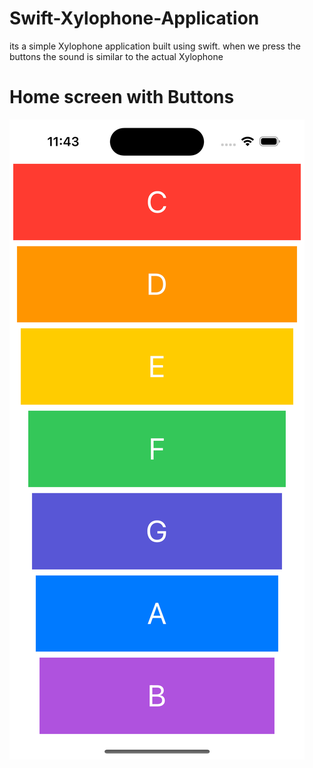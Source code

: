 # Swift-Xylophone-Application
its a simple Xylophone application built using swift. when we press the buttons the sound is similar to the actual Xylophone

# Home screen with Buttons
![alt text](/image/home.png)

